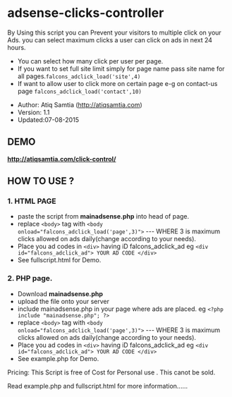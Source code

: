 adsense-clicks-controller
=========================

By Using this script you can Prevent your visitors to multiple click on your Ads. 
you can select maximum clicks a user can click on ads in next 24 hours.

- You can select how many click per user per page.
- If you want to set full site limit simply for page name pass site name for all pages.`falcons_adclick_load('site',4)`
- If want to allow user to click more on certain page e-g on contact-us page `falcons_adclick_load('contact',10)`



* Author: Atiq Samtia (http://atiqsamtia.com)
* Version: 1.1
* Updated:07-08-2015

## DEMO

  **http://atiqsamtia.com/click-control/**


## HOW TO USE ?

### 1. HTML PAGE
  * paste the script from **mainadsense.php** into head of page.
  * replace `<body>` tag with `<body onload="falcons_adclick_load('page',3)">` --- WHERE 3 is maximum clicks allowed on ads daily(change according to your needs).
  * Place you ad codes in `<div>` having  iD falcons_adclick_ad  eg  `<div id="falcons_adclick_ad"> YOUR AD CODE </div>`
  * See fullscript.html for Demo.
  
### 2. PHP page.
  * Download **mainadsense.php**
  * upload the file onto your server 
  * include mainadsense.php in your page where ads are placed.  eg `<?php include "mainadsense.php"; ?>`
  * replace `<body>` tag with `<body onload="falcons_adclick_load('page',3)">` --- WHERE 3 is maximum clicks allowed on ads daily(change according to your needs).
  * Place you ad codes in `<div>` having  iD falcons_adclick_ad  eg  `<div id="falcons_adclick_ad"> YOUR AD CODE </div>`
  * See example.php for Demo.
  

Pricing: This Script is free of Cost for Personal use . This canot be sold.

Read example.php and fullscript.html for more information......

